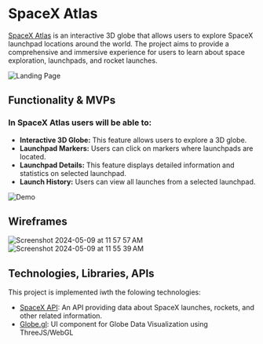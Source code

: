 # SpaceX Atlas

[SpaceX Atlas](https://edison4354.github.io/SpaceX-Atlas/) is an interactive 3D globe that allows users to explore SpaceX launchpad locations around the world. The project aims to provide a comprehensive and immersive experience for users to learn about space exploration, launchpads, and rocket launches.

![Landing Page](images/Homepage.png)

## Functionality & MVPs

### In **SpaceX Atlas** users will be able to:

* **Interactive 3D Globe:** This feature allows users to explore a 3D globe.
* **Launchpad Markers:** Users can click on markers where launchpads are located.
* **Launchpad Details:** This feature displays detailed information and statistics on selected launchpad.
* **Launch History:** Users can view all launches from a selected launchpad.

![Demo](images/Demo.gif)

## Wireframes
![Screenshot 2024-05-09 at 11 57 57 AM](https://github.com/edison4354/launchpad-tracker/assets/47466335/dcdd1017-7490-4595-9dbf-d0452c74959b)
![Screenshot 2024-05-09 at 11 55 39 AM](https://github.com/edison4354/launchpad-tracker/assets/47466335/2f25f0a9-b2fa-4edf-b180-4f8376bca388)

## Technologies, Libraries, APIs
This project is implemented iwth the folowing technologies:

* [SpaceX API](https://github.com/r-spacex/SpaceX-API): An API providing data about SpaceX launches, rockets, and other related information.
* [Globe.gl](https://globe.gl/): UI component for Globe Data Visualization using ThreeJS/WebGL
